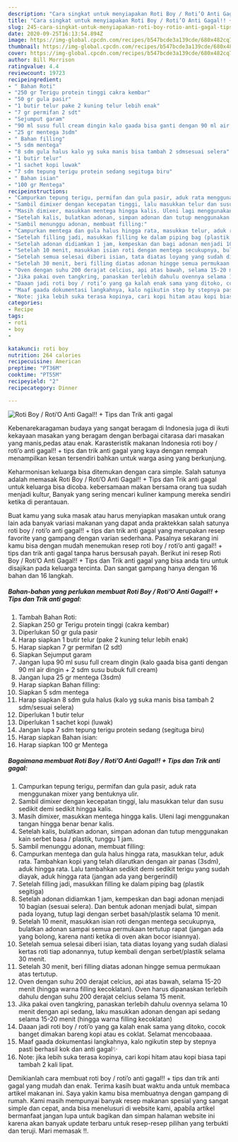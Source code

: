 ```yaml
---
description: "Cara singkat untuk menyiapakan Roti Boy / Roti’O Anti Gagal!! + Tips dan Trik anti gagal Terbukti"
title: "Cara singkat untuk menyiapakan Roti Boy / Roti’O Anti Gagal!! + Tips dan Trik anti gagal Terbukti"
slug: 245-cara-singkat-untuk-menyiapakan-roti-boy-rotio-anti-gagal-tips-dan-trik-anti-gagal-terbukti
date: 2020-09-25T16:13:54.894Z
image: https://img-global.cpcdn.com/recipes/b547bcde3a139cde/680x482cq70/roti-boy-rotio-anti-gagal-tips-dan-trik-anti-gagal-foto-resep-utama.jpg
thumbnail: https://img-global.cpcdn.com/recipes/b547bcde3a139cde/680x482cq70/roti-boy-rotio-anti-gagal-tips-dan-trik-anti-gagal-foto-resep-utama.jpg
cover: https://img-global.cpcdn.com/recipes/b547bcde3a139cde/680x482cq70/roti-boy-rotio-anti-gagal-tips-dan-trik-anti-gagal-foto-resep-utama.jpg
author: Bill Morrison
ratingvalue: 4.4
reviewcount: 19723
recipeingredient:
- " Bahan Roti"
- "250 gr Terigu protein tinggi cakra kembar"
- "50 gr gula pasir"
- "1 butir telur pake 2 kuning telur lebih enak"
- "7 gr permifan 2 sdt"
- "Sejumput garam"
- "90 ml susu full cream dingin kalo gaada bisa ganti dengan 90 ml air dingin  2 sdm susu bubuk full cream"
- "25 gr mentega 3sdm"
- " Bahan filling"
- "5 sdm mentega"
- "8 sdm gula halus kalo yg suka manis bisa tambah 2 sdmsesuai selera"
- "1 butir telur"
- "1 sachet kopi luwak"
- "7 sdm tepung terigu protein sedang segituga biru"
- " Bahan isian"
- "100 gr Mentega"
recipeinstructions:
- "Campurkan tepung terigu, permifan dan gula pasir, aduk rata menggunakan mixer yang bentuknya ulir."
- "Sambil dimixer dengan kecepatan tinggi, lalu masukkan telur dan susu sedikit demi sedikit hingga kalis."
- "Masih dimixer, masukkan mentega hingga kalis. Uleni lagi menggunakan tangan hingga benar benar kalis."
- "Setelah kalis, bulatkan adonan, simpan adonan dan tutup menggunakan kain serbet basa / plastik, tunggu 1 jam."
- "Sambil menunggu adonan, membuat filling:"
- "Campurkan mentega dan gula halus hingga rata, masukkan telur, aduk rata. Tambahkan kopi yang telah dilarutkan dengan air panas (3sdm), aduk hingga rata. Lalu tambahkan sedikit demi sedikit terigu yang sudah diayak, aduk hingga rata (jangan ada yang bergerindil)"
- "Setelah filling jadi, masukkan filling ke dalam piping bag (plastik segitiga)"
- "Setelah adonan didiamkan 1 jam, kempeskan dan bagi adonan menjadi 10 bagian (sesuai selera). Dan bentuk adonan menjadi bulat, simpan pada loyang, tutup lagi dengan serbet basah/plastik selama 10 menit."
- "Setelah 10 menit, masukkan isian roti dengan mentega secukupnya, bulatkan adonan sampai semua permukaan tertutup rapat (jangan ada yang bolong, karena nanti ketika di oven akan bocor isiannya)."
- "Setelah semua selesai diberi isian, tata diatas loyang yang sudah dialasi kertas roti tiap adonannya, tutup kembali dengan serbet/plastik selama 30 menit."
- "Setelah 30 menit, beri filling diatas adonan hingge semua permukaan atas tertutup."
- "Oven dengan suhu 200 derajat celcius, api atas bawah, selama 15-20 menit (hingga warna filling kecoklatan). Oven harus dipanaskan terlebih dahulu dengan suhu 200 derajat celcius selama 15 menit."
- "Jika pakai oven tangkring, panaskan terlebih dahulu ovennya selama 10 menit dengan api sedang, laku masukkan adonan dengan api sedang selama 15-20 menit (hingga warna filling kecoklatan)"
- "Daaan jadi roti boy / roti’o yang ga kalah enak sama yang ditoko, cocok banget dimakan bareng kopi atau es coklat. Selamat mencobaaaa."
- "Maaf gaada dokumentasi langkahnya, kalo ngikutin step by stepnya pasti berhasil kok dan anti gagal✨"
- "Note: jika lebih suka terasa kopinya, cari kopi hitam atau kopi biasa tapi tambah 2 kali lipat."
categories:
- Recipe
tags:
- roti
- boy
- 

katakunci: roti boy  
nutrition: 264 calories
recipecuisine: American
preptime: "PT36M"
cooktime: "PT55M"
recipeyield: "2"
recipecategory: Dinner

---
```



![Roti Boy / Roti’O Anti Gagal!! + Tips dan Trik anti gagal](https://img-global.cpcdn.com/recipes/b547bcde3a139cde/680x482cq70/roti-boy-rotio-anti-gagal-tips-dan-trik-anti-gagal-foto-resep-utama.jpg)

Kebenarekaragaman budaya yang sangat beragam di Indonesia juga di ikuti kekayaan masakan yang beragam dengan berbagai citarasa dari masakan yang manis,pedas atau enak. Karasteristik makanan Indonesia roti boy / roti’o anti gagal!! + tips dan trik anti gagal yang kaya dengan rempah menampilkan kesan tersendiri bahkan untuk warga asing yang berkunjung.


Keharmonisan keluarga bisa ditemukan dengan cara simple. Salah satunya adalah memasak Roti Boy / Roti’O Anti Gagal!! + Tips dan Trik anti gagal untuk keluarga bisa dicoba. kebersamaan makan bersama orang tua sudah menjadi kultur, Banyak yang sering mencari kuliner kampung mereka sendiri ketika di perantauan.



Buat kamu yang suka masak atau harus menyiapkan masakan untuk orang lain ada banyak variasi makanan yang dapat anda praktekkan salah satunya roti boy / roti’o anti gagal!! + tips dan trik anti gagal yang merupakan resep favorite yang gampang dengan varian sederhana. Pasalnya sekarang ini kamu bisa dengan mudah menemukan resep roti boy / roti’o anti gagal!! + tips dan trik anti gagal tanpa harus bersusah payah.
Berikut ini resep Roti Boy / Roti’O Anti Gagal!! + Tips dan Trik anti gagal yang bisa anda tiru untuk disajikan pada keluarga tercinta. Dan sangat gampang hanya dengan 16 bahan dan 16 langkah.


<!--inarticleads1-->

##### Bahan-bahan yang perlukan membuat Roti Boy / Roti’O Anti Gagal!! + Tips dan Trik anti gagal:

1. Tambah  Bahan Roti:
1. Siapkan 250 gr Terigu protein tinggi (cakra kembar)
1. Diperlukan 50 gr gula pasir
1. Harap siapkan 1 butir telur (pake 2 kuning telur lebih enak)
1. Harap siapkan 7 gr permifan (2 sdt)
1. Siapkan Sejumput garam
1. Jangan lupa 90 ml susu full cream dingin (kalo gaada bisa ganti dengan 90 ml air dingin + 2 sdm susu bubuk full cream)
1. Jangan lupa 25 gr mentega (3sdm)
1. Harap siapkan  Bahan filling:
1. Siapkan 5 sdm mentega
1. Harap siapkan 8 sdm gula halus (kalo yg suka manis bisa tambah 2 sdm/sesuai selera)
1. Diperlukan 1 butir telur
1. Diperlukan 1 sachet kopi (luwak)
1. Jangan lupa 7 sdm tepung terigu protein sedang (segituga biru)
1. Harap siapkan  Bahan isian:
1. Harap siapkan 100 gr Mentega




<!--inarticleads2-->

##### Bagaimana membuat  Roti Boy / Roti’O Anti Gagal!! + Tips dan Trik anti gagal:

1. Campurkan tepung terigu, permifan dan gula pasir, aduk rata menggunakan mixer yang bentuknya ulir.
1. Sambil dimixer dengan kecepatan tinggi, lalu masukkan telur dan susu sedikit demi sedikit hingga kalis.
1. Masih dimixer, masukkan mentega hingga kalis. Uleni lagi menggunakan tangan hingga benar benar kalis.
1. Setelah kalis, bulatkan adonan, simpan adonan dan tutup menggunakan kain serbet basa / plastik, tunggu 1 jam.
1. Sambil menunggu adonan, membuat filling:
1. Campurkan mentega dan gula halus hingga rata, masukkan telur, aduk rata. Tambahkan kopi yang telah dilarutkan dengan air panas (3sdm), aduk hingga rata. Lalu tambahkan sedikit demi sedikit terigu yang sudah diayak, aduk hingga rata (jangan ada yang bergerindil)
1. Setelah filling jadi, masukkan filling ke dalam piping bag (plastik segitiga)
1. Setelah adonan didiamkan 1 jam, kempeskan dan bagi adonan menjadi 10 bagian (sesuai selera). Dan bentuk adonan menjadi bulat, simpan pada loyang, tutup lagi dengan serbet basah/plastik selama 10 menit.
1. Setelah 10 menit, masukkan isian roti dengan mentega secukupnya, bulatkan adonan sampai semua permukaan tertutup rapat (jangan ada yang bolong, karena nanti ketika di oven akan bocor isiannya).
1. Setelah semua selesai diberi isian, tata diatas loyang yang sudah dialasi kertas roti tiap adonannya, tutup kembali dengan serbet/plastik selama 30 menit.
1. Setelah 30 menit, beri filling diatas adonan hingge semua permukaan atas tertutup.
1. Oven dengan suhu 200 derajat celcius, api atas bawah, selama 15-20 menit (hingga warna filling kecoklatan). Oven harus dipanaskan terlebih dahulu dengan suhu 200 derajat celcius selama 15 menit.
1. Jika pakai oven tangkring, panaskan terlebih dahulu ovennya selama 10 menit dengan api sedang, laku masukkan adonan dengan api sedang selama 15-20 menit (hingga warna filling kecoklatan)
1. Daaan jadi roti boy / roti’o yang ga kalah enak sama yang ditoko, cocok banget dimakan bareng kopi atau es coklat. Selamat mencobaaaa.
1. Maaf gaada dokumentasi langkahnya, kalo ngikutin step by stepnya pasti berhasil kok dan anti gagal✨
1. Note: jika lebih suka terasa kopinya, cari kopi hitam atau kopi biasa tapi tambah 2 kali lipat.




Demikianlah cara membuat roti boy / roti’o anti gagal!! + tips dan trik anti gagal yang mudah dan enak. Terima kasih buat waktu anda untuk membaca artikel makanan ini. Saya yakin kamu bisa membuatnya dengan gampang di rumah. Kami masih mempunyai banyak resep makanan spesial yang sangat simple dan cepat, anda bisa menelusuri di website kami, apabila artikel bermanfaat jangan lupa untuk bagikan dan simpan halaman website ini karena akan banyak update terbaru untuk resep-resep pilihan yang terbukti dan teruji. Mari memasak !!. 
